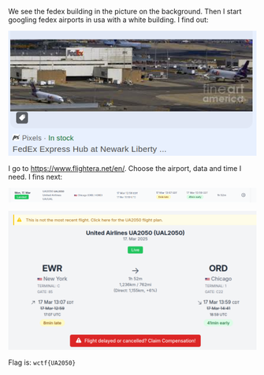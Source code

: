 We see the fedex building in the picture on the background. Then I start googling fedex airports in usa with a white building. I find out:

![photo](../images/2.png)

I go to https://www.flightera.net/en/. Choose the airport, data and time I need. I fins next:

![photo](../images/3.png)

![photo](../images/4.png)

Flag is: ```wctf{UA2050}```
